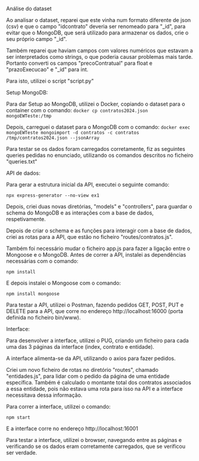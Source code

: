 Análise do dataset

Ao analisar o dataset, reparei que este vinha num formato diferente de json (csv) e que o campo "idcontrato" deveria ser renomeado para "_id", para evitar que o MongoDB, que será utilizado para armazenar os dados, crie o seu próprio campo "_id".

Também reparei que haviam campos com valores numéricos que estavam a ser interpretados como strings, o que poderia causar problemas mais tarde.
Portanto converti os campos "precoContratual" para float e "prazoExecucao" e "_id" para int.

Para isto, utilizei o script "script.py"

Setup MongoDB:

Para dar Setup ao MongoDB, utilizei o Docker, copiando o dataset para o container com o comando:
```docker cp contratos2024.json mongoEWTeste:/tmp```

Depois, carreguei o dataset para o MongoDB com o comando:
```docker exec mongoEWTeste mongoimport -d contratos -c contratos /tmp/contratos2024.json --jsonArray```

Para testar se os dados foram carregados corretamente, fiz as seguintes queries pedidas no enunciado, utilizando os comandos descritos no ficheiro "queries.txt"

API de dados:

Para gerar a estrutura inicial da API, executei o seguinte comando:

```npx express-generator --no-view ex1```

Depois, criei duas novas diretórias, "models" e "controllers", para guardar o schema do MongoDB e as interações com a base de dados, respetivamente.

Depois de criar o schema e as funções para interagir com a base de dados, criei as rotas para a API, que estão no ficheiro "routes/contratos.js".

Também foi necessário mudar o ficheiro app.js para fazer a ligação entre o Mongoose e o MongoDB.
Antes de correr a API, instalei as dependências necessárias com o comando:

```npm install```

E depois instalei o Mongoose com o comando:

```npm install mongoose```

Para testar a API, utilizei o Postman, fazendo pedidos GET, POST, PUT e DELETE para a API, que corre no endereço http://localhost:16000 (porta definida no ficheiro bin/www).

Interface:

Para desenvolver a interface, utilizei o PUG, criando um ficheiro para cada uma das 3 páginas da interface (index, contrato e entidade).

A interface alimenta-se da API, utilizando o axios para fazer pedidos.

Criei um novo ficheiro de rotas no diretório "routes", chamado "entidades.js", para lidar com o pedido da página de uma entidade específica.
Também é calculado o montante total dos contratos associados a essa entidade, pois não estava uma rota para isso na API e a interface necessitava dessa informação.

Para correr a interface, utilizei o comando:

```npm start```

E a interface corre no endereço http://localhost:16001

Para testar a interface, utilizei o browser, navegando entre as páginas e verificando se os dados eram corretamente carregados, que se verificou ser verdade.
